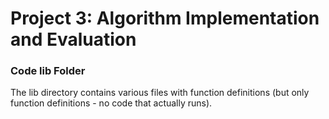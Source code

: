 # Project 3: Algorithm Implementation and Evaluation
### Code lib Folder

The lib directory contains various files with function definitions (but only function definitions - no code that actually runs).
